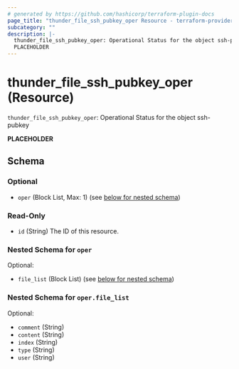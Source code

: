 ```yaml
---
# generated by https://github.com/hashicorp/terraform-plugin-docs
page_title: "thunder_file_ssh_pubkey_oper Resource - terraform-provider-thunder"
subcategory: ""
description: |-
  thunder_file_ssh_pubkey_oper: Operational Status for the object ssh-pubkey
  PLACEHOLDER
---
```


# thunder_file_ssh_pubkey_oper (Resource)

`thunder_file_ssh_pubkey_oper`: Operational Status for the object ssh-pubkey

__PLACEHOLDER__



<!-- schema generated by tfplugindocs -->
## Schema

### Optional

- `oper` (Block List, Max: 1) (see [below for nested schema](#nestedblock--oper))

### Read-Only

- `id` (String) The ID of this resource.

<a id="nestedblock--oper"></a>
### Nested Schema for `oper`

Optional:

- `file_list` (Block List) (see [below for nested schema](#nestedblock--oper--file_list))

<a id="nestedblock--oper--file_list"></a>
### Nested Schema for `oper.file_list`

Optional:

- `comment` (String)
- `content` (String)
- `index` (String)
- `type` (String)
- `user` (String)


